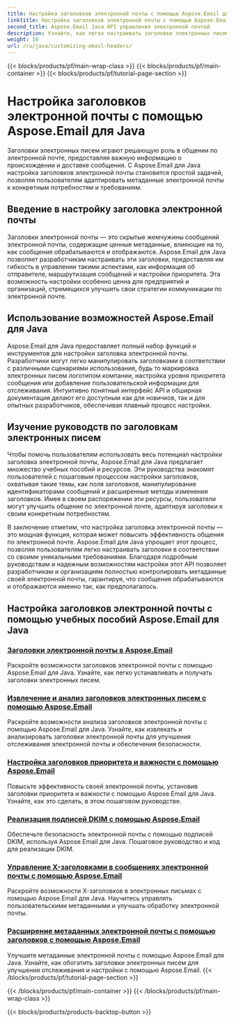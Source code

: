 ```yaml
---
title: Настройка заголовков электронной почты с помощью Aspose.Email для Java
linktitle: Настройка заголовков электронной почты с помощью Aspose.Email для Java
second_title: Aspose.Email Java API управления электронной почтой
description: Узнайте, как легко настраивать заголовки электронных писем с помощью Aspose.Email для Java. Погрузитесь в руководства и используйте возможности настройки заголовка электронной почты.
weight: 16
url: /ru/java/customizing-email-headers/
---
```


{{< blocks/products/pf/main-wrap-class >}}
{{< blocks/products/pf/main-container >}}
{{< blocks/products/pf/tutorial-page-section >}}

# Настройка заголовков электронной почты с помощью Aspose.Email для Java


Заголовки электронных писем играют решающую роль в общении по электронной почте, предоставляя важную информацию о происхождении и доставке сообщения. С Aspose.Email для Java настройка заголовков электронной почты становится простой задачей, позволяя пользователям адаптировать метаданные электронной почты к конкретным потребностям и требованиям.

## Введение в настройку заголовка электронной почты

Заголовки электронной почты — это скрытые жемчужины сообщений электронной почты, содержащие ценные метаданные, влияющие на то, как сообщения обрабатываются и отображаются. Aspose.Email для Java позволяет разработчикам настраивать эти заголовки, предоставляя им гибкость в управлении такими аспектами, как информация об отправителе, маршрутизация сообщений и настройки приоритета. Эта возможность настройки особенно ценна для предприятий и организаций, стремящихся улучшить свои стратегии коммуникации по электронной почте.

## Использование возможностей Aspose.Email для Java

Aspose.Email для Java предоставляет полный набор функций и инструментов для настройки заголовка электронной почты. Разработчики могут легко манипулировать заголовками в соответствии с различными сценариями использования, будь то маркировка электронных писем логотипом компании, настройка уровня приоритета сообщения или добавление пользовательской информации для отслеживания. Интуитивно понятный интерфейс API и обширная документация делают его доступным как для новичков, так и для опытных разработчиков, обеспечивая плавный процесс настройки.

## Изучение руководств по заголовкам электронных писем

Чтобы помочь пользователям использовать весь потенциал настройки заголовка электронной почты, Aspose.Email для Java предлагает множество учебных пособий и ресурсов. Эти руководства знакомят пользователей с пошаговым процессом настройки заголовков, охватывая такие темы, как поля заголовков, манипулирование идентификаторами сообщений и расширенные методы изменения заголовков. Имея в своем распоряжении эти ресурсы, пользователи могут улучшить общение по электронной почте, адаптируя заголовки к своим конкретным потребностям.

В заключение отметим, что настройка заголовка электронной почты — это мощная функция, которая может повысить эффективность общения по электронной почте. Aspose.Email для Java упрощает этот процесс, позволяя пользователям легко настраивать заголовки в соответствии со своими уникальными требованиями. Благодаря подробным руководствам и надежным возможностям настройки этот API позволяет разработчикам и организациям полностью контролировать метаданные своей электронной почты, гарантируя, что сообщения обрабатываются и отображаются именно так, как предполагалось.

## Настройка заголовков электронной почты с помощью учебных пособий Aspose.Email для Java
### [Заголовки электронной почты в Aspose.Email](./email-headers/)
Раскройте возможности заголовков электронной почты с помощью Aspose.Email для Java. Узнайте, как легко устанавливать и получать заголовки электронных писем.
### [Извлечение и анализ заголовков электронных писем с помощью Aspose.Email](./extracting-and-analyzing-email-headers/)
Раскройте возможности анализа заголовков электронной почты с помощью Aspose.Email для Java. Узнайте, как извлекать и анализировать заголовки электронной почты для улучшения отслеживания электронной почты и обеспечения безопасности.
### [Настройка заголовков приоритета и важности с помощью Aspose.Email](./setting-priority-and-importance-headers/)
Повысьте эффективность своей электронной почты, установив заголовки приоритета и важности с помощью Aspose.Email для Java. Узнайте, как это сделать, в этом пошаговом руководстве.
### [Реализация подписей DKIM с помощью Aspose.Email](./dkim-signatures-implementation/)
Обеспечьте безопасность электронной почты с помощью подписей DKIM, используя Aspose.Email для Java. Пошаговое руководство и код для реализации DKIM.
### [Управление X-заголовками в сообщениях электронной почты с помощью Aspose.Email](./managing-x-headers-in-email-messages/)
Раскройте возможности X-заголовков в электронных письмах с помощью Aspose.Email для Java. Научитесь управлять пользовательскими метаданными и улучшать обработку электронной почты.
### [Расширение метаданных электронной почты с помощью заголовков с помощью Aspose.Email](./enriching-email-metadata-through-headers/)
Улучшите метаданные электронной почты с помощью Aspose.Email для Java. Узнайте, как обогатить заголовки электронных писем для улучшения отслеживания и настройки с помощью Aspose.Email.
{{< /blocks/products/pf/tutorial-page-section >}}

{{< /blocks/products/pf/main-container >}}
{{< /blocks/products/pf/main-wrap-class >}}

{{< blocks/products/products-backtop-button >}}

